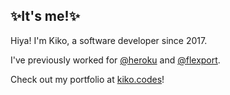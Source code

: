 ## ✨It's me!✨

Hiya! I'm Kiko, a software developer since 2017.

I've previously worked for [@heroku](https://github.com/heroku) and [@flexport](https://github.com/flexport).

Check out my portfolio at [kiko.codes](https://kiko.codes)!

